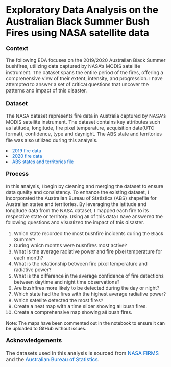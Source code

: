 # <span style="font-size: 30px; color: #000000; ; font-weight: bold;">Exploratory Data Analysis on the Australian Black Summer Bush Fires using NASA satellite data</span>

#### <span style="font-size: 18px; color: #000000; font-weight: bold;">Context</span>
<p style="font-size: 15px; color: #333333;">
    The following EDA focuses on the 2019/2020 Australian Black Summer bushfires, utilizing data captured by NASA’s MODIS satellite instrument. The dataset spans the entire period of the fires, offering a comprehensive view of their extent, intensity, and progression. I have attempted to answer a set of critical questions that uncover the patterns and impact of this disaster. 
</p>

#### <span style="font-size: 18px; color: #000000; font-weight: bold;">Dataset</span>
<p style="font-size: 15px; color: #333333;">
    The NASA dataset represents fire data in Australia captured by NASA's MODIS satellite instrument. The dataset contains key attributes such as latitude, longitude, fire pixel temperature, acquisition date(UTC format), confidence, type and daynight. The ABS state and territories file was also utilized during this analysis.
<li>
  <a href="https://firms.modaps.eosdis.nasa.gov/data/country/modis/2019/modis_2019_Australia.csv" target="_blank" style="color: #0066cc; text-decoration: none;">2019 fire data</a>
</li>
<li>
  <a href="https://firms.modaps.eosdis.nasa.gov/data/country/modis/2020/modis_2020_Australia.csv" target="_blank" style="color: #0066cc; text-decoration: none;">2020 fire data</a>
</li>
<li>
  <a href="https://www.abs.gov.au/statistics/standards/australian-statistical-geography-standard-asgs-edition-3/jul2021-jun2026/access-and-downloads/digital-boundary-files/STE_2021_AUST_SHP_GDA2020.zip" target="_blank" style="color: #0066cc; text-decoration: none;">ABS states and territories file</a>
</li>
</p>

#### <span style="font-size: 18px; color: #000000; font-weight: bold;">Process</span>
<p style="font-size: 15px; color: #333333;">
    In this analysis, I begin by cleaning and merging the dataset to ensure data quality and consistency. To enhance the existing dataset, I incorporated the Australian Bureau of Statistics (ABS) shapefile for Australian states and territories. By leveraging the latitude and longitude data from the NASA dataset, I mapped each fire to its respective state or territory. Using all of this data I have answered the following questions and visualized the impact of this disaster.
</p>
<ol style="font-size: 15px; color: #333333;">
    <li>Which state recorded the most bushfire incidents during the Black Summer?</li>
    <li>During which months were bushfires most active?</li>
    <li>What is the average radiative power and fire pixel temperature for each month?</li>
    <li>What is the relationship between fire pixel temperature and radiative power?</li>
    <li>What is the difference in the average confidence of fire detections between daytime and night time observations?</li>
    <li>Are bushfires more likely to be detected during the day or night?</li>
    <li>Which state had the fires with the highest average radiative power?</li>
    <li>Which satellite detected the most fires?</li>
    <li>Create a heat map with a time slider showing all bush fires.</li>
    <li>Create a comprehensive map showing all bush fires.</li>
</ol>

Note: The maps have been commented out in the notebook to ensure it can be uploaded to GitHub without issues.

#### <span style="font-size: 18px; color: #000000; font-weight: bold;">Acknowledgements</span>
<p style="font-size: 16px; color: #333333;">
    The datasets used in this analysis is sourced from <a href="https://firms.modaps.eosdis.nasa.gov" target="_blank" style="color: #0066cc; text-decoration: none;">NASA FIRMS </a> and the <a href="https://www.abs.gov.au" target="_blank" style="color: #0066cc; text-decoration: none;">Australian Bureau of Statistics</a>.
</p>
